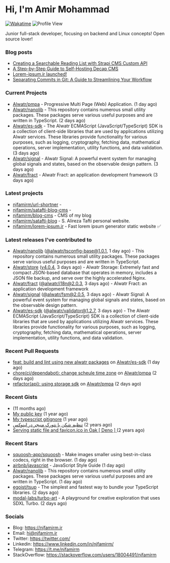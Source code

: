 # Hi, I'm Amir Mohammad
[![Wakatime](https://wakatime.com/badge/user/68776a95-d771-48a4-a960-90136239e4fd.svg)](https://wakatime.com/@68776a95-d771-48a4-a960-90136239e4fd)
![Profile View](https://komarev.com/ghpvc/?username=njfamirm)

Junior full-stack developer, focusing on backend and Linux concepts!
Open source lover!

### Blog posts

- [Creating a Searchable Reading List with Strapi CMS Custom API](https://www.njfamirm.ir/en/blog/strapi-custom-api/)
- [A Step-by-Step Guide to Self-Hosting Decap CMS](https://www.njfamirm.ir/en/blog/self-hosting-decap-cms/)
- [Lorem-ipsum.ir launched!](https://www.njfamirm.ir/en/blog/lorem-ipsum-ir-launched/)
- [Separating Commits in Git: A Guide to Streamlining Your Workflow](https://www.njfamirm.ir/en/blog/git-separate/)


### Current Projects

- [Alwatr/pmpa](https://github.com/Alwatr/pmpa) - Progressive Multi Page (Web) Application. (1 day ago)
- [Alwatr/nanolib](https://github.com/Alwatr/nanolib) - This repository contains numerous small utility packages. These packages serve various useful purposes and are written in TypeScript. (2 days ago)
- [Alwatr/es-sdk](https://github.com/Alwatr/es-sdk) - The Alwatr ECMAScript (JavaScript/TypeScript) SDK is a collection of client-side libraries that are used by applications utilizing Alwatr services. These libraries provide functionality for various purposes, such as logging, cryptography, fetching data, mathematical operations, server implementation, utility functions, and data validation. (3 days ago)
- [Alwatr/signal](https://github.com/Alwatr/signal) - Alwatr Signal: A powerful event system for managing global signals and states, based on the observable design pattern. (3 days ago)
- [Alwatr/fract](https://github.com/Alwatr/fract) - Alwatr Fract: an application development framework (3 days ago)

### Latest projects

- [njfamirm/url-shortner](https://github.com/njfamirm/url-shortner) - 
- [njfamirm/satafti-blog-cms](https://github.com/njfamirm/satafti-blog-cms) - 
- [njfamirm/blog-cms](https://github.com/njfamirm/blog-cms) - CMS of my blog
- [njfamirm/satafti-blog](https://github.com/njfamirm/satafti-blog) - S. Alireza Tafti personal website.
- [njfamirm/lorem-ipsum.ir](https://github.com/njfamirm/lorem-ipsum.ir) - Fast lorem ipsum generator static website ✅

### Latest releases I've contributed to

- [Alwatr/nanolib](https://github.com/Alwatr/nanolib) ([@alwatr/tsconfig-base@1.0.1](https://github.com/Alwatr/nanolib/releases/tag/%40alwatr/tsconfig-base%401.0.1), 1 day ago) - This repository contains numerous small utility packages. These packages serve various useful purposes and are written in TypeScript.
- [Alwatr/store](https://github.com/Alwatr/store) ([v4.0.4](https://github.com/Alwatr/store/releases/tag/v4.0.4), 3 days ago) - Alwatr Storage: Extremely fast and compact JSON-based database that operates in memory, includes a JSON file backup, and serve over the highly accelerated Nginx.
- [Alwatr/fract](https://github.com/Alwatr/fract) ([@alwatr/i18n@2.0.3](https://github.com/Alwatr/fract/releases/tag/%40alwatr/i18n%402.0.3), 3 days ago) - Alwatr Fract: an application development framework
- [Alwatr/signal](https://github.com/Alwatr/signal) ([@alwatr/fsm@2.0.5](https://github.com/Alwatr/signal/releases/tag/%40alwatr/fsm%402.0.5), 3 days ago) - Alwatr Signal: A powerful event system for managing global signals and states, based on the observable design pattern.
- [Alwatr/es-sdk](https://github.com/Alwatr/es-sdk) ([@alwatr/validator@1.2.7](https://github.com/Alwatr/es-sdk/releases/tag/%40alwatr/validator%401.2.7), 3 days ago) - The Alwatr ECMAScript (JavaScript/TypeScript) SDK is a collection of client-side libraries that are used by applications utilizing Alwatr services. These libraries provide functionality for various purposes, such as logging, cryptography, fetching data, mathematical operations, server implementation, utility functions, and data validation.

### Recent Pull Requests

- [feat: build and lint using new alwatr packages](https://github.com/Alwatr/es-sdk/pull/108) on [Alwatr/es-sdk](https://github.com/Alwatr/es-sdk) (1 day ago)
- [chore(ci/dependabot): change scheule time zone](https://github.com/Alwatr/pmpa/pull/39) on [Alwatr/pmpa](https://github.com/Alwatr/pmpa) (2 days ago)
- [refactor(api): using storage sdk](https://github.com/Alwatr/pmpa/pull/38) on [Alwatr/pmpa](https://github.com/Alwatr/pmpa) (2 days ago)

### Recent Gists

- [](https://gist.github.com/022d07ecd84e69ad31ef0bcd32d86b59) (11 months ago)
- [My public key](https://gist.github.com/879f720c9ca74a0934ce571b7285ed34) (1 year ago)
- [My typescript gitignore](https://gist.github.com/6a40b1912daab3f91a02a7b53f3f76c3) (1 year ago)
- [تنظیم شکن با نتورک منیجر در لینوکس](https://gist.github.com/cc40c344e89bdcdf77085cbf1fc05162) (2 years ago)
- [Serving static file and favicon.ico in Oak [ Deno ] ](https://gist.github.com/9bcaca2b6a672e729c099193b4aafe9f) (2 years ago)

### Recent Stars

- [squoosh-app/squoosh](https://github.com/squoosh-app/squoosh) - Make images smaller using best-in-class codecs, right in the browser. (1 day ago)
- [airbnb/javascript](https://github.com/airbnb/javascript) - JavaScript Style Guide (1 day ago)
- [Alwatr/nanolib](https://github.com/Alwatr/nanolib) - This repository contains numerous small utility packages. These packages serve various useful purposes and are written in TypeScript. (1 day ago)
- [egoist/tsup](https://github.com/egoist/tsup) - The simplest and fastest way to bundle your TypeScript libraries. (2 days ago)
- [modal-labs/turbo-art](https://github.com/modal-labs/turbo-art) - A playground for creative exploration that uses SDXL Turbo. (2 days ago)

### Socials

- Blog: https://njfamirm.ir
- Email: hi@njfamirm.ir
- Twitter: https://twitter.com/
- Linkedin: https://www.linkedin.com/in/njfamirm/
- Telegram: https://t.me/njfamirm
- StackOverflow: https://stackoverflow.com/users/18004491/njfamirm

